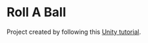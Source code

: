 # Roll A Ball

Project created by following this [Unity tutorial](https://learn.unity.com/project/roll-a-ball).